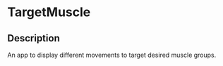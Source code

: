 # TargetMuscle
## Description
An app to display different movements to target desired muscle groups. 



